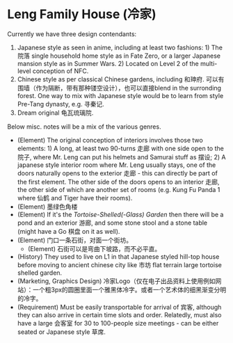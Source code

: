 # Leng Family House (冷家)

Currently we have three design contendants:

1. Japanese style as seen in anime, including at least two fashions: 1) The 院落 single household home style as in Fate Zero, or a larger Japanese mansion style as in Summer Wars. 2) Located on Level 2 of the multi-level conception of NFC.
2. Chinese style as per classical Chinese gardens, including 和珅府. 可以有围墙（作为隔断，带有那种镂空设计），也可以直接blend in the surronding forest. One way to mix with Japanese style would be to learn from style Pre-Tang dynasty, e.g. 寻秦记.
3. Dream original 龟瓦琉璃院.

Below misc. notes will be a mix of the various genres.

* (Element) The original conception of interiors involves those two elements: 1) A long, at least two 90-turns 走廊 with one side open to the 院子, where Mr. Leng can put his helmets and Samurai stuff as 摆设; 2) A japanese style interior room where Mr. Leng usually stays, one of the doors naturally opens to the exterior 走廊 - this can directly be part of the first element. The other side of the doors opens to an interior 走廊, the other side of which are another set of rooms (e.g. Kung Fu Panda 1 where 仙鹤 and Tiger have their rooms).
* (Element) 墨绿色角楼
* (Element) If it's the *Tortoise-Shelled(-Glass) Garden* then there will be a pond and an exterior 游廊, and some stone stool and a stone table (might have a Go 棋盘 on it as well).
* (Element) 门口一条石街，对面一个街坊。
  * (Element) 石街可以是弯曲下坡路，而不必平直。
* (History) They used to live on L1 in that Japanese styled hill-top house before moving to ancient chinese city like 市坊 flat terrain large tortoise shelled garden.
* (Marketing, Graphics Design) 冷家Logo（仅在电子出品资料上使用例如网站）：一个粗3px的圆圈里面一个雅黑体冷字。或者一个艺术体的细黑渐变分明的冷字。<!--(Remark) That works, but a more artistic design would be desirable.-->
* (Requirement) Must be easily transportable for arrival of 宾客, although they can also arrive in certain time slots and order. Relatedly, must also have a large 会客室 for 30 to 100-people size meetings - can be either seated or Japanese style 草席.
